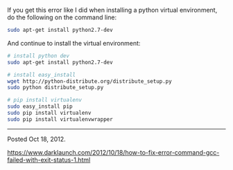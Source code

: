 If you get this error like I did when installing a python virtual environment, do the following on the command line:

```bash
sudo apt-get install python2.7-dev
```

And continue to install the virtual environment:

```bash
# install python dev
sudo apt-get install python2.7-dev

# install easy_install
wget http://python-distribute.org/distribute_setup.py
sudo python distribute_setup.py

# pip install virtualenv
sudo easy_install pip
sudo pip install virtualenv
sudo pip install virtualenvwrapper
```

---

Posted Oct 18, 2012.

https://www.darklaunch.com/2012/10/18/how-to-fix-error-command-gcc-failed-with-exit-status-1.html